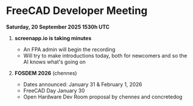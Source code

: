 # FreeCAD Developer Meeting

**Saturday, 20 September 2025 1530h UTC**

1. **screenapp.io is taking minutes**
   - An FPA admin will begin the recording
   - Will try to make introductions today, both for newcomers and so the AI knows what's going on
  
2. **FOSDEM 2026** (chennes)
   - Dates announced: January 31 & February 1, 2026
   - FreeCAD Day January 30
   - Open Hardware Dev Room proposal by chennes and concretedog
     
